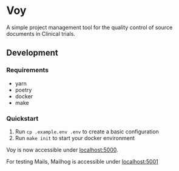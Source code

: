 # Voy

A simple project management tool for the quality control of source documents in
Clinical trials.

## Development

### Requirements

- yarn
- poetry
- docker
- make

### Quickstart

1. Run `cp .example.env .env` to create a basic configuration
2. Run `make init` to start your docker environment

Voy is now accessible under [localhost:5000](http://localhost:5000/).

For testing Mails, Mailhog is accessible under [localhost:5001](http://localhost:5001/)
